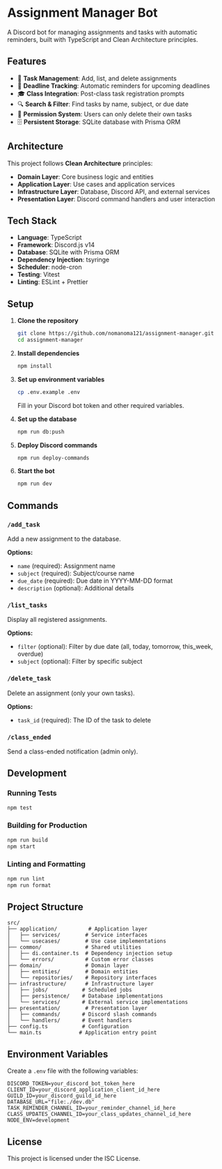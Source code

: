 # Assignment Manager Bot

A Discord bot for managing assignments and tasks with automatic reminders, built with TypeScript and Clean Architecture principles.

## Features

- 📝 **Task Management**: Add, list, and delete assignments
- 📅 **Deadline Tracking**: Automatic reminders for upcoming deadlines
- 🎓 **Class Integration**: Post-class task registration prompts
- 🔍 **Search & Filter**: Find tasks by name, subject, or due date
- 👥 **Permission System**: Users can only delete their own tasks
- 🗄️ **Persistent Storage**: SQLite database with Prisma ORM

## Architecture

This project follows **Clean Architecture** principles:

- **Domain Layer**: Core business logic and entities
- **Application Layer**: Use cases and application services
- **Infrastructure Layer**: Database, Discord API, and external services
- **Presentation Layer**: Discord command handlers and user interaction

## Tech Stack

- **Language**: TypeScript
- **Framework**: Discord.js v14
- **Database**: SQLite with Prisma ORM
- **Dependency Injection**: tsyringe
- **Scheduler**: node-cron
- **Testing**: Vitest
- **Linting**: ESLint + Prettier

## Setup

1. **Clone the repository**

   ```bash
   git clone https://github.com/nomanoma121/assignment-manager.git
   cd assignment-manager
   ```

2. **Install dependencies**

   ```bash
   npm install
   ```

3. **Set up environment variables**

   ```bash
   cp .env.example .env
   ```

   Fill in your Discord bot token and other required variables.

4. **Set up the database**

   ```bash
   npm run db:push
   ```

5. **Deploy Discord commands**

   ```bash
   npm run deploy-commands
   ```

6. **Start the bot**
   ```bash
   npm run dev
   ```

## Commands

### `/add_task`

Add a new assignment to the database.

**Options:**

- `name` (required): Assignment name
- `subject` (required): Subject/course name
- `due_date` (required): Due date in YYYY-MM-DD format
- `description` (optional): Additional details

### `/list_tasks`

Display all registered assignments.

**Options:**

- `filter` (optional): Filter by due date (all, today, tomorrow, this_week, overdue)
- `subject` (optional): Filter by specific subject

### `/delete_task`

Delete an assignment (only your own tasks).

**Options:**

- `task_id` (required): The ID of the task to delete

### `/class_ended`

Send a class-ended notification (admin only).

## Development

### Running Tests

```bash
npm test
```

### Building for Production

```bash
npm run build
npm start
```

### Linting and Formatting

```bash
npm run lint
npm run format
```

## Project Structure

```
src/
├── application/          # Application layer
│   ├── services/        # Service interfaces
│   └── usecases/        # Use case implementations
├── common/              # Shared utilities
│   ├── di.container.ts  # Dependency injection setup
│   └── errors/          # Custom error classes
├── domain/              # Domain layer
│   ├── entities/        # Domain entities
│   └── repositories/    # Repository interfaces
├── infrastructure/      # Infrastructure layer
│   ├── jobs/           # Scheduled jobs
│   ├── persistence/    # Database implementations
│   └── services/       # External service implementations
├── presentation/        # Presentation layer
│   ├── commands/       # Discord slash commands
│   └── handlers/       # Event handlers
├── config.ts           # Configuration
└── main.ts            # Application entry point
```

## Environment Variables

Create a `.env` file with the following variables:

```env
DISCORD_TOKEN=your_discord_bot_token_here
CLIENT_ID=your_discord_application_client_id_here
GUILD_ID=your_discord_guild_id_here
DATABASE_URL="file:./dev.db"
TASK_REMINDER_CHANNEL_ID=your_reminder_channel_id_here
CLASS_UPDATES_CHANNEL_ID=your_class_updates_channel_id_here
NODE_ENV=development
```

## License

This project is licensed under the ISC License.
